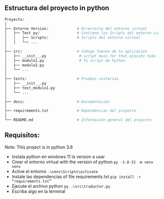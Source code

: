 ## Estructura del proyecto in python
```py
Proyecto/
│
├── Entorno Version/             # Directorio del entorno virtual
│   ├── Test py/                 # Contiene los Scripts del entorno virtual
│   │   ├── Scripts/             # Scripts del entorno virtual
│   │   └── ...
│
├── src/                         # Código fuente de tu aplicación
│   ├── __init__.py               # script main for that ejecute todo los py
│   ├── modulo1.py                # Tu script de Python
│   ├── modulo2.py
│   └── ...
│
├── tests/                       # Pruebas unitarias
│   ├── __init__.py
│   ├── test_modulo1.py
│   └── ...
│
├── docs/                        # Documentación
│
├── requirements.txt             # Dependencias del proyecto
│
└── README.md                    # Información general del proyecto
```

## Requisitos:
Note: This project is in python 3.8
- Instala python en windows 11 la version a usar
- Crear el entorno virtual with the version of python `py -3.8-32 -m venv venv`
- Active el entorno `.\venv\Scripts\activate`
- Instale las dependencias of file requirements.txt `pip install -r “requirements.txt”`
- Ejecute el archivo python `py .\src\traductor.py`
- Escriba algo en la terminal
